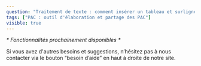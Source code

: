 ```yaml
---
question: "Traitement de texte : comment insérer un tableau et surligner en couleur ?"
tags: ["PAC : outil d'élaboration et partage des PAC"]
visible: true
---
```

_* Fonctionnalités prochainement disponibles *_

Si vous avez d'autres besoins et suggestions, n’hésitez pas à nous contacter via le bouton “besoin d’aide” en haut à droite de notre site. 

